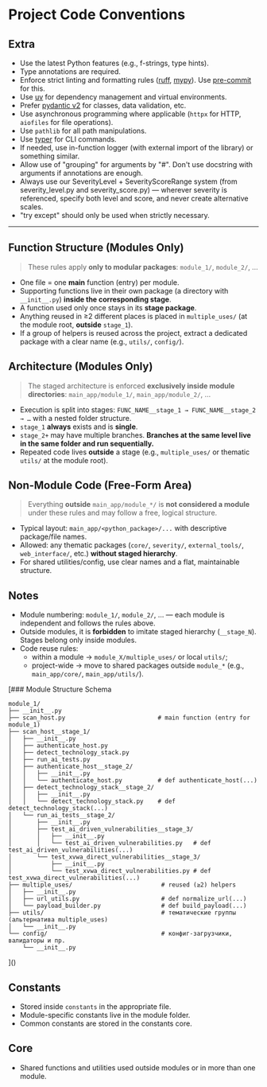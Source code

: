 # Project Code Conventions

## Extra

- Use the latest Python features (e.g., f-strings, type hints).
- Type annotations are required.
- Enforce strict linting and formatting
  rules ([ruff](https://docs.astral.sh/ruff/), [mypy](https://mypy.readthedocs.io/en/stable/)).
  Use [pre-commit](https://pre-commit.com/) for this.
- Use [uv](https://docs.astral.sh/uv/) for dependency management and virtual environments.
- Prefer [pydantic v2](https://docs.pydantic.dev/latest/) for classes, data validation, etc.
- Use asynchronous programming where applicable (`httpx` for HTTP, `aiofiles` for file operations).
- Use `pathlib` for all path manipulations.
- Use [typer](https://typer.tiangolo.com/) for CLI commands.
- If needed, use in-function logger (with external import of the library) or something similar.
- Allow use of "grouping" for arguments by "#". Don't use docstring with arguments if annotations are enough.
- Always use our SeverityLevel + SeverityScoreRange system (from severity_level.py and severity_score.py) — wherever
  severity is referenced, specify both level and score, and never create alternative scales.
- "try except" should only be used when strictly necessary.

---

## Function Structure (Modules Only)

> These rules apply **only to modular packages**: `module_1/`, `module_2/`, …

- One file = one **main** function (entry) per module.
- Supporting functions live in their own package (a directory with `__init__.py`) **inside the corresponding stage**.
- A function used only once stays in its **stage package**.
- Anything reused in ≥2 different places is placed in `multiple_uses/` (at the module root, **outside** `stage_1`).
- If a group of helpers is reused across the project, extract a dedicated package with a clear name (e.g., `utils/`,
  `config/`).

## Architecture (Modules Only)

> The staged architecture is enforced **exclusively inside module directories**:
> `main_app/module_1/`, `main_app/module_2/`, …

- Execution is split into stages:
  `FUNC_NAME__stage_1 → FUNC_NAME__stage_2 → …` with a nested folder structure.
- `stage_1` **always** exists and is **single**.
- `stage_2+` may have multiple branches. **Branches at the same level live in the same folder and run sequentially.**
- Repeated code lives **outside** a stage (e.g., `multiple_uses/` or thematic `utils/` at the module root).

## Non-Module Code (Free-Form Area)

> Everything **outside** `main_app/module_*/` is **not considered a module** under these rules and may follow a free,
> logical structure.

- Typical layout: `main_app/<python_package>/...` with descriptive package/file names.
- Allowed: any thematic packages (`core/`, `severity/`, `external_tools/`, `web_interface/`, etc.) **without staged
  hierarchy**.
- For shared utilities/config, use clear names and a flat, maintainable structure.

## Notes

- Module numbering: `module_1/`, `module_2/`, … — each module is independent and follows the rules above.
- Outside modules, it is **forbidden** to imitate staged hierarchy (`__stage_N`).
  Stages belong only inside modules.
- Code reuse rules:
    - within a module → `module_X/multiple_uses/` or local `utils/`;
    - project-wide → move to shared packages outside `module_*` (e.g., `main_app/core/`, `main_app/utils/`).

[### Module Structure Schema

```
module_1/
├── __init__.py
├── scan_host.py                          # main function (entry for module_1)
├── scan_host__stage_1/
│   ├── __init__.py
│   ├── authenticate_host.py
│   ├── detect_technology_stack.py
│   ├── run_ai_tests.py
│   ├── authenticate_host__stage_2/
│   │   ├── __init__.py
│   │   └── authenticate_host.py          # def authenticate_host(...)
│   ├── detect_technology_stack__stage_2/
│   │   ├── __init__.py
│   │   └── detect_technology_stack.py    # def detect_technology_stack(...)
│   └── run_ai_tests__stage_2/
│       ├── __init__.py
│       ├── test_ai_driven_vulnerabilities__stage_3/
│       │   ├── __init__.py
│       │   └── test_ai_driven_vulnerabilities.py   # def test_ai_driven_vulnerabilities(...)
│       └── test_xvwa_direct_vulnerabilities__stage_3/
│           ├── __init__.py
│           └── test_xvwa_direct_vulnerabilities.py # def test_xvwa_direct_vulnerabilities(...)
├── multiple_uses/                         # reused (≥2) helpers
│   ├── __init__.py
│   ├── url_utils.py                       # def normalize_url(...)
│   └── payload_builder.py                 # def build_payload(...)
├── utils/                                 # тематические группы (альтернатива multiple_uses)
│   └── __init__.py
└── config/                                # конфиг-загрузчики, валидаторы и пр.
    └── __init__.py
```
]()
## Constants

- Stored inside `constants` in the appropriate file.
- Module-specific constants live in the module folder.
- Common constants are stored in the constants core.

## Core

- Shared functions and utilities used outside modules or in more than one module.
